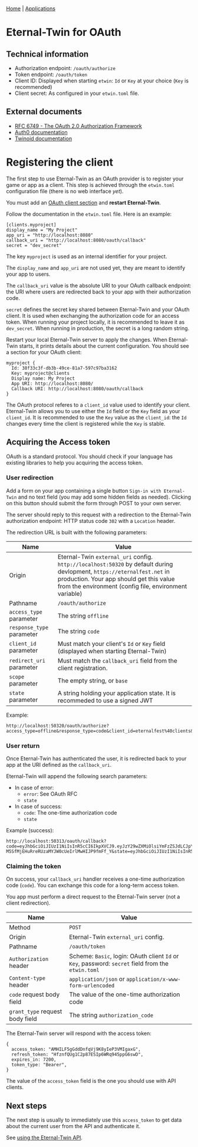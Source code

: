 [Home](../index.md) | [Applications](./index.md)

# Eternal-Twin for OAuth

## Technical information

- Authorization endpoint: `/oauth/authorize`
- Token endpoint: `/oauth/token`
- Client ID: Displayed when starting `etwin`: `Id` or `Key` at your choice (`Key` is recommended)
- Client secret: As configured in your `etwin.toml` file.

## External documents

- [RFC 6749 - The OAuth 2.0 Authorization Framework](https://tools.ietf.org/html/rfc6749)
- [Auth0 documentation](https://auth0.com/docs/flows/authorization-code-flow)
- [Twinoid documentation](https://twinoid.com/developers/doc)

# Registering the client

The first step to use Eternal-Twin as an OAuth provider is to register your game or app as a client.
This step is achieved through the `etwin.toml` configuration file (there is no web interface _yet_).

You must add an [OAuth client section](https://gitlab.com/eternal-twin/etwin/-/blob/master/etwin.toml.example#L34)
and **restart Eternal-Twin**.

Follow the documentation in the `etwin.toml` file. Here is an example:

```
[clients.myproject]
display_name = "My Project"
app_uri = "http://localhost:8080"
callback_uri = "http://localhost:8080/oauth/callback"
secret = "dev_secret"
```

The key `myproject` is used as an internal identifier for your project.

The `display_name` and `app_uri` are not used yet, they are meant to
identify your app to users.

The `callback_uri` value is the absolute URI to your OAuth callback endpoint:
the URI where users are redirected back to your app with their authorization
code.

`secret` defines the secret key shared between Eternal-Twin and your OAuth
client. It is used when exchanging the authorization code for an access token.
When running your project locally, it is recommended to leave it as
`dev_secret`. When running in production, the secret is a long random string.

Restart your local Eternal-Twin server to apply the changes. When Eternal-Twin
starts, it prints details about the current configuration. You should see a
section for your OAuth client:

```
myproject {
  Id: 38f33c3f-db3b-49ce-81a7-597c97ba3162
  Key: myproject@clients
  Display name: My Project
  App URI: http://localhost:8080/
  Callback URI: http://localhost:8080/oauth/callback
}
```

The OAuth protocol referes to a `client_id` value used to identify your client.
Eternal-Twin allows you to use either the `Id` field or the `Key` field as your
`client_id`. It is recommended to use the `Key` value as the `client_id`: the
`Id` changes every time the client is registered while the `Key` is stable.

## Acquiring the Access token

OAuth is a standard protocol. You should check if your language has existing
libraries to help you acquiring the access token.

### User redirection

Add a form on your app containing a single button `Sign-in with Eternal-Twin`
and no text field (you may add some hidden fields as needed).
Clicking on this button should submit the form through POST to your own server.

The server should reply to this request with a redirection to the
Eternal-Twin authorization endpoint: HTTP status code `302` with a `Location`
header.

The redirection URL is built with the following parameters:

| Name                      | Value                                                                         |
|---------------------------|-------------------------------------------------------------------------------|
| Origin                    | Eternal-Twin `external_uri` config. `http://localhost:50320` by default during devlopment, `https://eternalfest.net` in production. Your app should get this value from the environment (config file, environment variable) |
| Pathname                  | `/oauth/authorize`                                                            |
| `access_type` parameter   | The string `offline`                                                          |
| `response_type` parameter | The string `code`                                                             |
| `client_id` parameter     | Must match your client's `Id` or `Key` field (displayed when starting Eternal-Twin) |
| `redirect_uri` parameter  | Must match the `callback_uri` field from the client registration.             |
| `scope` parameter         | The empty string, or `base`                                                   |
| `state` parameter         | A string holding your application state. It is recommeded to use a signed JWT |

Example:

```
http://localhost:50320/oauth/authorize?access_type=offline&response_type=code&client_id=eternalfest%40clients&redirect_uri=http%3A%2F%2Flocalhost%3A50313%2Foauth%2Fcallback&scope=&state=eyJhbGciOiJIUzI1NiIsInR5cCI6IkpXVCJ9.eyJhdXRob3JpemF0aW9uU2VydmVyIjoiZXRlcm5hbC10d2luLm5ldCIsInJlcXVlc3RGb3JnZXJ5UHJvdGVjdGlvbiI6ImJkZWQyZDg5MWFlNDYwMTk2OWZhZmI0YjAxMmQ3ODZiIiwiaWF0IjoxNjA3OTU0NDExLCJleHAiOjE2MDgwNDA4MTF9.BRvm4D4Rfc2ZoHwlzLtEd3oiyJmxCq4eqPmxhYXRz7g
```

### User return

Once Eternal-Twin has authenticated the user, it is redirected back to your app
at the URI defined as the `callback_uri`.

Eternal-Twin will append the following search parameters:
- In case of error:
  - `error`: See OAuth RFC
  - `state`
- In case of success:
  - `code`: The one-time authorization code
  - `state`

Example (success):

```
http://localhost:50313/oauth/callback?code=eyJhbGciOiJIUzI1NiIsInR5cCI6IkpXVCJ9.eyJzY29wZXMiOlsiYmFzZSJdLCJpYXQiOjE2MDc5NTU4ODYsImV4cCI6MTYwNzk1NjE4NiwiYXVkIjpbIjhlNGY4MDY5LTRlN2MtNDkzYS1hYTA3LTNhNGFmNmIwYmZjNCIsImV0ZXJuYWxmZXN0QGNsaWVudHMiXSwiaXNzIjoiZXR3aW4iLCJzdWIiOiJkMTYxNjRhNC1hODliLTRhYzUtOGNkYS03ZDU1ZjkzMWFkYjgifQ.Vm-M5SfMjEHuRreRUzaMYJW0cUeIrlMwHIJP9fmFf_Y&state=eyJhbGciOiJIUzI1NiIsInR5cCI6IkpXVCJ9.eyJhdXRob3JpemF0aW9uU2VydmVyIjoiZXRlcm5hbC10d2luLm5ldCIsInJlcXVlc3RGb3JnZXJ5UHJvdGVjdGlvbiI6ImJkZWQyZDg5MWFlNDYwMTk2OWZhZmI0YjAxMmQ3ODZiIiwiaWF0IjoxNjA3OTU0NDExLCJleHAiOjE2MDgwNDA4MTF9.BRvm4D4Rfc2ZoHwlzLtEd3oiyJmxCq4eqPmxhYXRz7g
```

### Claiming the token

On success, your `callback_uri` handler receives a one-time authorization code
(`code`). You can exchange this code for a long-term access token.

You app must perform a direct request to the Eternal-Twin server (not a client
redirection).

| Name                            | Value                                                     |
|---------------------------------|-----------------------------------------------------------|
| Method                          | `POST`                                                    |
| Origin                          | Eternal-Twin `external_uri` config.                       |
| Pathname                        | `/oauth/token`                                            |
| `Authorization` header          | Scheme: `Basic`, login: OAuth client `Id` or `Key`, password: `secret` field from the `etwin.toml` |
| `Content-type` header           | `application/json` or `application/x-www-form-urlencoded` |
| `code` request body field       | The value of the one-time authorization code              |
| `grant_type` request body field | The string `authorization_code`                           |

The Eternal-Twin server will respond with the access token:

```
{
  access_token: "AMHILF5gGddDnfqVj9K8yIeP3VMIgaxG",
  refresh_token: "HfznfQUg1C2p87ESIp6WRq945ppG6swD",
  expires_in: 7200,
  token_type: "Bearer",
}
```

The value of the `access_token` field is the one you should use with API clients.

## Next steps

The next step is usually to immediately use this `access_token` to get data about
the current user from the API and authenticate it.

See [using the Eternal-Twin API](./etwin-api.md).

